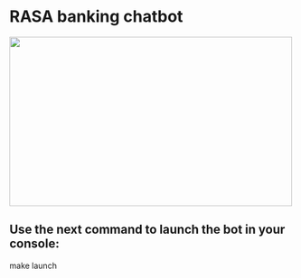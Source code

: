 # RASA banking chatbot

 <img src="https://journalbitcoin.com/wp-content/uploads/2019/01/Chatbot-for-Banking-Market.png" width="500" height="300">

## Use the next command to launch the bot in your console:
make launch

